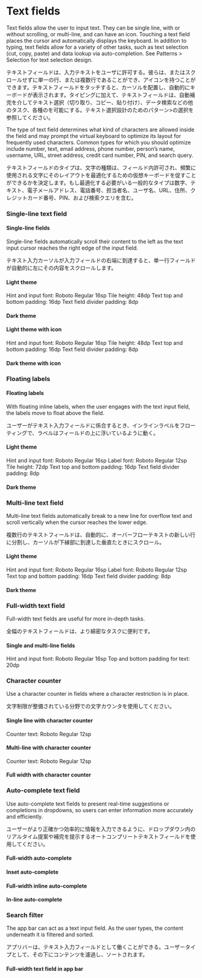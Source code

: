Text fields
===

Text fields allow the user to input text. They can be single line, with or without scrolling, or multi-line, and can have an icon. Touching a text field places the cursor and automatically displays the keyboard. In addition to typing, text fields allow for a variety of other tasks, such as text selection (cut, copy, paste) and data lookup via auto-completion. See Patterns > Selection for text selection design.

テキストフィールドは、入力テキストをユーザに許可する。彼らは、またはスクロールせずに単一の行、または複数行であることができ、アイコンを持つことができます。テキストフィールドをタッチすると、カーソルを配置し、自動的にキーボードが表示されます。タイピングに加えて、テキストフィールドは、自動補完を介してテキスト選択（切り取り、コピー、貼り付け）、データ検索などの他のタスク、各種のを可能にする。テキスト選択設計のためのパターン>の選択を参照してください。

The type of text field determines what kind of characters are allowed inside the field and may prompt the virtual keyboard to optimize its layout for frequently used characters. Common types for which you should optimize include number, text, email address, phone number, person’s name, username, URL, street address, credit card number, PIN, and search query.

テキストフィールドのタイプは、文字の種類は、フィールド内許可され、頻繁に使用される文字にそのレイアウトを最適化するための仮想キーボードを促すことができるかを決定します。もし最適化する必要がいる一般的なタイプは数字、テキスト、電子メールアドレス、電話番号、担当者名、ユーザ名、URL、住所、クレジットカード番号、PIN、および検索クエリを含む。

### Single-line text field

#### Single-line fields

Single-line fields automatically scroll their content to the left as the text input cursor reaches the right edge of the input field.

テキスト入力カーソルが入力フィールドの右端に到達すると、単一行フィールドが自動的に左にその内容をスクロールします。

#### Light theme

Hint and input font: Roboto Regular 16sp
Tile height: 48dp
Text top and bottom padding: 16dp
Text field divider padding: 8dp

#### Dark theme

#### Light theme with icon

Hint and input font: Roboto Regular 16sp
Tile height: 48dp
Text top and bottom padding: 16dp
Text field divider padding: 8dp

#### Dark theme with icon

### Floating labels

#### Floating labels

With floating inline labels, when the user engages with the text input field, the labels move to float above the field.

ユーザーがテキスト入力フィールドに係合するとき、インラインラベルをフローティングで、ラベルはフィールドの上に浮いているように動く。

#### Light theme

Hint and input font: Roboto Regular 16sp
Label font: Roboto Regular 12sp
Tile height: 72dp
Text top and bottom padding: 16dp
Text field divider padding: 8dp

#### Dark theme

### Multi-line text field

Multi-line text fields automatically break to a new line for overflow text and scroll vertically when the cursor reaches the lower edge.

複数行のテキストフィールドは、自動的に、オーバーフローテキストの新しい行に分割し、カーソルが下縁部に到達した垂直たときにスクロール。

#### Light theme

Hint and input font: Roboto Regular 16sp
Label font: Roboto Regular 12sp
Text top and bottom padding: 16dp
Text field divider padding: 8dp

#### Dark theme

### Full-width text field

Full-width text fields are useful for more in-depth tasks.

全幅のテキストフィールドは、より綿密なタスクに便利です。

#### Single and multi-line fields

Hint and input font: Roboto Regular 16sp
Top and bottom padding for text: 20dp

### Character counter

Use a character counter in fields where a character restriction is in place.

文字制限が整備されている分野での文字カウンタを使用してください。

#### Single line with character counter

Counter text: Roboto Regular 12sp

#### Multi-line with character counter

Counter text: Roboto Regular 12sp

#### Full width with character counter

### Auto-complete text field

Use auto-complete text fields to present real-time suggestions or completions in dropdowns, so users can enter information more accurately and efficiently.

ユーザーがより正確かつ効率的に情報を入力できるように、ドロップダウン内のリアルタイム提案や補完を提示するオートコンプリートテキストフィールドを使用してください。

#### Full-width auto-complete

#### Inset auto-complete

#### Full-width inline auto-complete

#### In-line auto-complete

### Search filter

The app bar can act as a text input field. As the user types, the content underneath it is filtered and sorted.

アプリバーは、テキスト入力フィールドとして働くことができる。ユーザータイプとして、その下にコンテンツを濾過し、ソートされます。

#### Full-width text field in app bar